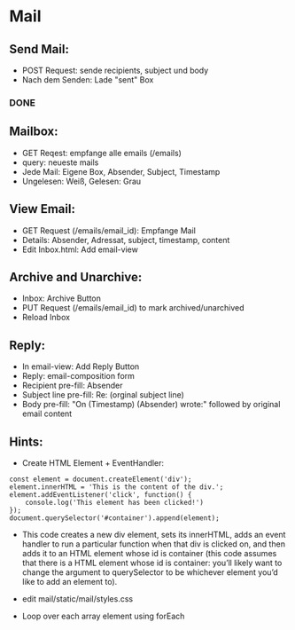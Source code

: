 # Mail

## Send Mail:

- POST Request: sende recipients, subject und body
- Nach dem Senden: Lade "sent" Box
### DONE

## Mailbox:

- GET Reqest: empfange alle emails (/emails)
- query: neueste mails
- Jede Mail: Eigene Box, Absender, Subject, Timestamp
- Ungelesen: Weiß, Gelesen: Grau

## View Email:

- GET Request (/emails/email_id): Empfange Mail
- Details: Absender, Adressat, subject, timestamp, content
- Edit Inbox.html: Add email-view

## Archive and Unarchive:

- Inbox: Archive Button
- PUT Request (/emails/email_id) to mark archived/unarchived
- Reload Inbox

## Reply:

- In email-view: Add Reply Button
- Reply: email-composition form
- Recipient pre-fill: Absender
- Subject line pre-fill: Re: (orginal subject line)
- Body pre-fill: "On (Timestamp) (Absender) wrote:" followed by original email content


## Hints:

- Create HTML Element + EventHandler:

```
const element = document.createElement('div');
element.innerHTML = 'This is the content of the div.';
element.addEventListener('click', function() {
    console.log('This element has been clicked!')
});
document.querySelector('#container').append(element);
```

- This code creates a new div element, sets its innerHTML, adds an event handler to run a particular function when that div is clicked on, and then adds it to an HTML element whose id is container (this code assumes that there is a HTML element whose id is container: you’ll likely want to change the argument to querySelector to be whichever element you’d like to add an element to).

- edit mail/static/mail/styles.css
- Loop over each array element using forEach




